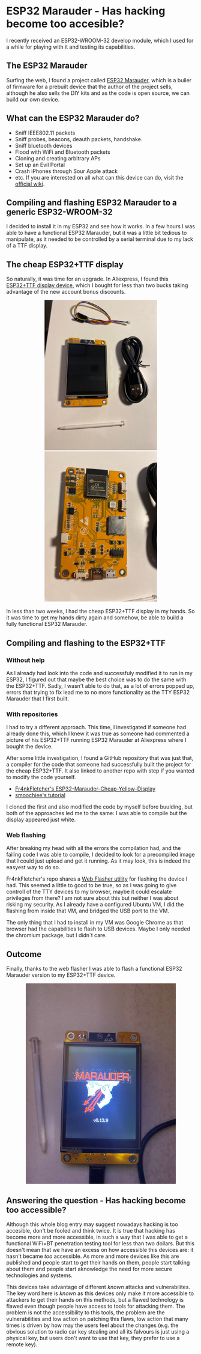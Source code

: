 # ESP32 Marauder - Has hacking become too accesible?
I recently received an ESP32-WROOM-32 develop module, which I used for a while for playing with it and testing its capabilities. 

## The ESP32 Marauder
Surfing the web, I found a project called [ESP32 Marauder](https://github.com/justcallmekoko/ESP32Marauder), which is a builer of firmware for a prebuilt device that the author of the project sells, although he also sells the DIY kits and as the code is open source, we can build our own device. 

## What can the ESP32 Marauder do?
- Sniff IEEE802.11 packets
- Sniff probes, beacons, deauth packets, handshake.
- Sniff bluetooth devices
- Flood with WiFi and Bluetooth packets
- Cloning and creating arbitrary APs
- Set up an Evil Portal
- Crash iPhones through Sour Apple attack
- etc.
If you are interested on all what can this device can do, visit the [official wiki](https://github.com/justcallmekoko/ESP32Marauder/wiki).

## Compiling and flashing ESP32 Marauder to a generic ESP32-WROOM-32
I decided to install it in my ESP32 and see how it works. In a few hours I was able to have a functional ESP32 Marauder, but it was a little bit tedious to manipulate, as it needed to be controlled by a serial terminal due to my lack of a TTF display. 

## The cheap ESP32+TTF display
So naturally, it was time for an upgrade. In Aliexpress, I found this [ESP32+TTF display device](https://www.aliexpress.com/item/1005006604267846.html), which I bought for less than two bucks taking advantage of the new account bonus discounts.
<div align=center>
    <img src="assets/esp32-ttf-1.jpeg" width="300" />
    <img src="assets/esp32-ttf-2.jpeg" width="300" />
</div>

In less than two weeks, I had the cheap ESP32+TTF display in my hands. So it was time to get my hands dirty again and somehow, be able to build a fully functional ESP32 Marauder.

## Compiling and flashing to the ESP32+TTF
### Without help
As I already had look into the code and successfuly modified it to run in my ESP32, I figured out that maybe the best choice was to do the same with the ESP32+TTF. Sadly, I wasn't able to do that, as a lot of errors popped up, errors that trying to fix lead me to no more functionality as the TTY ESP32 Marauder that I first built.

### With repositories
I had to try a different approach. This time, I investigated if someone had already done this, which I knew it was true as someone had commented a picture of his ESP32+TTF running ESP32 Marauder at Aliexpress where I bought the device.

After some little investigation, I found a GitHub repository that was just that, a compiler for the code that someone had successfully built the project for the cheap ESP32+TTF. It also linked to another repo with step if you wanted to modify the code yourself.
- [Fr4nkFletcher's ESP32-Marauder-Cheap-Yellow-Display](https://github.com/Fr4nkFletcher/ESP32-Marauder-Cheap-Yellow-Display)
- [smoochiee's tutorial](https://github.com/smoochiee/MARAUDER-FOR-CYD---CHEAP-YELLOW-DISPLAY)

I cloned the first and also modified the code by myself before buulding, but both of the approaches led me to the same: I was able to compile but the display appeared just white.

### Web flashing
After breaking my head with all the errors the compilation had, and the failing code I was able to compile, I decided to look for a precompiled image that I could just upload and get it running. As it may look, this is indeed the easyest way to do so. 

Fr4nkFletcher's repo shares a [Web Flasher utility](https://fr4nkfletcher.github.io/Adafruit_WebSerial_ESPTool/) for flashing the device I had. This seemed a little to good to be true, so as I was going to give controll of the TTY devices to my browser, maybe it could escalate privileges from there? I am not sure about this but neither I was about risking my security. As I already have a configured Ubuntu VM, I did the flashing from inside that VM, and bridged the USB port to the VM. 

The only thing that I had to install in my VM was Google Chrome as that browser had the capabilities to flash to USB devices. Maybe I only needed the chromium package, but I didn´t care.

## Outcome
Finally, thanks to the web flasher I was able to flash a functional ESP32 Marauder version to my ESP32+TTF device.

<div align=center>
    <img src="assets/working-marauder.jpeg" width="400" />
</div>

## Answering the question - Has hacking become too accessible?
Although this whole blog entry may suggest nowadays hacking is too accesible, don't be fooled and think twice. It is true that hacking has become more and more accessible, in such a way that I was able to get a functional WiFi+BT penetration testing tool for less than two dollars. But this doesn't mean that we have an excess on how accessible this devices are: it hasn't became *too* accessible.
As more and more devices like this are published and people start to get their hands on them, people start talking about them and people start aknowledge the need for more secure technologies and systems. 

This devices take advantage of different _known_ attacks and vulnerabilites. The key word here is _known_ as this devices only make it more accessible to attackers to get their hands on this methods, but a flawed technology is flawed even though people have access to tools for attacking them. The problem is not the accessibility to this tools, the problem are the vulnerabilities and low action on patching this flaws, low action that many times is driven by how may the users feel about the changes (e.g. the obvious solution to radio car key stealing and all its falvours is just using a physical key, but users don't want to use that key, they prefer to use a remote key).


